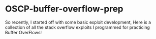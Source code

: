 # OSCP-buffer-overflow-prep
So recently, I started off with some basic exploit development, Here is a collection of all the stack overflow exploits I programmed for practicing Buffer OverFlows!
